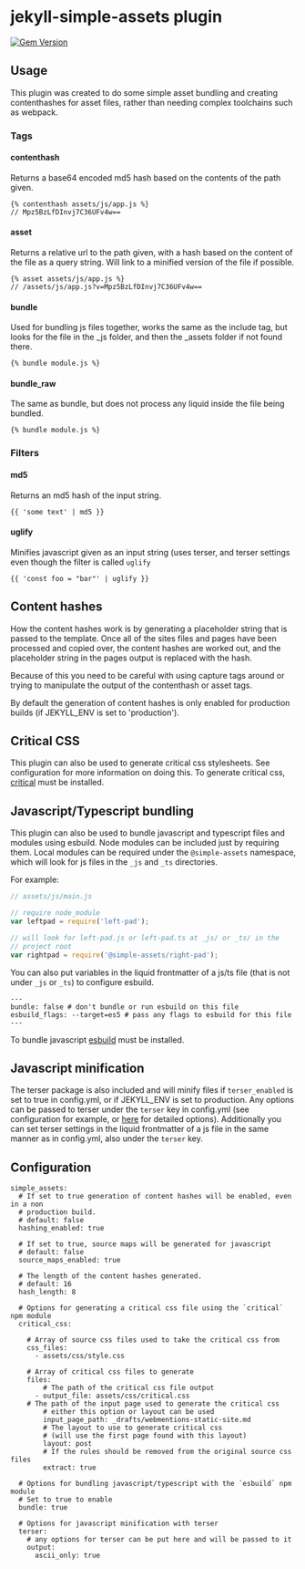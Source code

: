 # jekyll-simple-assets plugin

[![Gem Version](https://badge.fury.io/rb/jekyll-simple-assets.svg)](https://badge.fury.io/rb/jekyll-simple-assets)

## Usage

This plugin was created to do some simple asset bundling and creating
contenthashes for asset files, rather than needing complex toolchains such as
webpack.

### Tags

#### contenthash

Returns a base64 encoded md5 hash based on the contents of the path given.

```liquid
{% contenthash assets/js/app.js %}
// Mpz5BzLfDInvj7C36UFv4w==
```

#### asset

Returns a relative url to the path given, with a hash based on the content of
the file as a query string.
Will link to a minified version of the file if possible.

```liquid
{% asset assets/js/app.js %}
// /assets/js/app.js?v=Mpz5BzLfDInvj7C36UFv4w==
```

#### bundle

Used for bundling js files together, works the same as the include tag, but
looks for the file in the _js folder, and then the _assets folder if not found
there.

```liquid
{% bundle module.js %}
```

#### bundle_raw

The same as bundle, but does not process any liquid inside the file being
bundled.

```liquid
{% bundle module.js %}
```

### Filters

#### md5

Returns an md5 hash of the input string.

```liquid
{{ 'some text' | md5 }}
```

#### uglify

Minifies javascript given as an input string (uses terser, and terser settings
even though the filter is called `uglify`

```liquid
{{ 'const foo = "bar"' | uglify }}
```

## Content hashes

How the content hashes work is by generating a placeholder string that is
passed to the template. Once all of the sites files and pages have been
processed and copied over, the content hashes are worked out, and the
placeholder string in the pages output is replaced with the hash.

Because of this you need to be careful with using capture tags around or trying
to manipulate the output of the contenthash or asset tags.

By default the generation of content hashes is only enabled for production
builds (if JEKYLL_ENV is set to 'production').

## Critical CSS

This plugin can also be used to generate critical css stylesheets. See
configuration for more information on doing this. To generate critical css,
[critical](https://github.com/addyosmani/critical) must be installed.

## Javascript/Typescript bundling

This plugin can also be used to bundle javascript and typescript files and
modules using esbuild. Node modules can be included just by requiring them.
Local modules can be required under the `@simple-assets` namespace, which
will look for js files in the `_js` and `_ts` directories.

For example:
```javascript
// assets/js/main.js

// require node_module
var leftpad = require('left-pad');

// will look for left-pad.js or left-pad.ts at _js/ or _ts/ in the
// project root
var rightpad = require('@simple-assets/right-pad');
```

You can also put variables in the liquid frontmatter of a js/ts file (that is
not under `_js` or `_ts`) to configure esbuild.

```liquid
---
bundle: false # don't bundle or run esbuild on this file
esbuild_flags: --target=es5 # pass any flags to esbuild for this file
---
```

To bundle javascript [esbuild](https://github.com/evanw/esbuild) must be
installed.

## Javascript minification

The terser package is also included and will minify files if `terser_enabled`
is set to true in config.yml, or if JEKYLL_ENV is set to production. Any
options can be passed to terser under the `terser` key in config.yml
(see configuration for example, or
[here](https://github.com/ahorek/terser-ruby) for detailed options).
Additionally you can set terser settings in the liquid frontmatter of a js file
in the same manner as in config.yml, also under the `terser` key.

## Configuration

```
simple_assets:
  # If set to true generation of content hashes will be enabled, even in a non
  # production build.
  # default: false
  hashing_enabled: true

  # If set to true, source maps will be generated for javascript
  # default: false
  source_maps_enabled: true

  # The length of the content hashes generated.
  # default: 16
  hash_length: 8

  # Options for generating a critical css file using the `critical` npm module
  critical_css:

    # Array of source css files used to take the critical css from
    css_files:
      - assets/css/style.css

    # Array of critical css files to generate
    files:
        # The path of the critical css file output
      - output_file: assets/css/critical.css
	# The path of the input page used to generate the critical css
        # either this option or layout can be used
        input_page_path: _drafts/webmentions-static-site.md
        # The layout to use to generate critical css
        # (will use the first page found with this layout)
        layout: post
        # If the rules should be removed from the original source css files
        extract: true

  # Options for bundling javascript/typescript with the `esbuild` npm module
  # Set to true to enable
  bundle: true

  # Options for javascript minification with terser
  terser:
    # any options for terser can be put here and will be passed to it
    output:
      ascii_only: true
```
